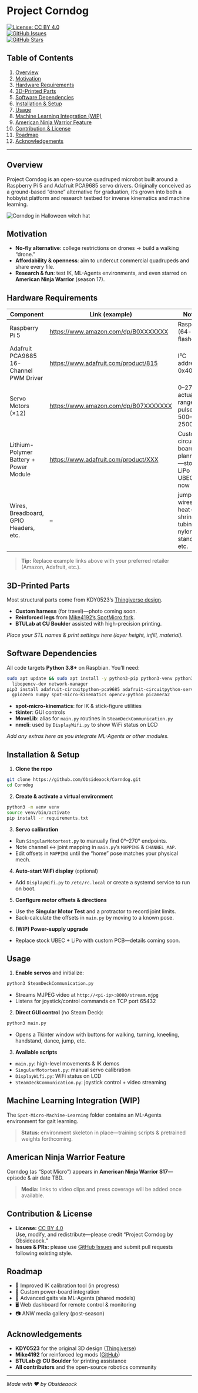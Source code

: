 # Project Corndog

[![License: CC BY 4.0](https://img.shields.io/badge/License-CC%20BY%204.0-lightgrey.svg)](https://creativecommons.org/licenses/by/4.0/)  
[![GitHub Issues](https://img.shields.io/github/issues/Obsideaock/Corndog.svg)](https://github.com/Obsideaock/Corndog/issues)  
[![GitHub Stars](https://img.shields.io/github/stars/Obsideaock/Corndog.svg)](https://github.com/Obsideaock/Corndog/stargazers)

## Table of Contents

1. [Overview](#overview)  
2. [Motivation](#motivation)  
3. [Hardware Requirements](#hardware-requirements)  
4. [3D-Printed Parts](#3d-printed-parts)  
5. [Software Dependencies](#software-dependencies)  
6. [Installation & Setup](#installation--setup)  
7. [Usage](#usage)  
8. [Machine Learning Integration (WIP)](#machine-learning-integration-wip)  
9. [American Ninja Warrior Feature](#american-ninja-warrior-feature)  
10. [Contribution & License](#contribution--license)  
11. [Roadmap](#roadmap)  
12. [Acknowledgements](#acknowledgements)  

---

## Overview
Project Corndog is an open-source quadruped microbot built around a Raspberry Pi 5 and Adafruit PCA9685 servo drivers. Originally conceived as a ground-based “drone” alternative for graduation, it’s grown into both a hobbyist platform and research testbed for inverse kinematics and machine learning.

![Corndog in Halloween witch hat](/Assets/IMG_4835.jpg)

## Motivation
- **No-fly alternative**: college restrictions on drones → build a walking “drone.”  
- **Affordability & openness**: aim to undercut commercial quadrupeds and share every file.  
- **Research & fun**: test IK, ML-Agents environments, and even starred on **American Ninja Warrior** (season 17).

## Hardware Requirements
| Component                                | Link (example)                                          | Notes                                                         |
|------------------------------------------|---------------------------------------------------------|---------------------------------------------------------------|
| Raspberry Pi 5                            | https://www.amazon.com/dp/B0XXXXXXX                     | Raspbian (64-bit) flashed                                    |
| Adafruit PCA9685 16-Channel PWM Driver   | https://www.adafruit.com/product/815                    | I²C address 0x40                                              |
| Servo Motors (×12)                       | https://www.amazon.com/dp/B07XXXXXXX                     | 0–270° actuation range, pulse 500–2500 µs                     |
| Lithium-Polymer Battery + Power Module   | https://www.adafruit.com/product/XXX                    | Custom circuit board planned—stock LiPo + UBEC for now       |
| Wires, Breadboard, GPIO Headers, etc.    | –                                                       | jumper wires, heat-shrink tubing, nylon standoffs, etc.      |

> **Tip:** Replace example links above with your preferred retailer (Amazon, Adafruit, etc.).

## 3D-Printed Parts
Most structural parts come from KDY0523’s [Thingiverse design](https://www.thingiverse.com/thing:3445283).  
- **Custom harness** (for travel)—photo coming soon.  
- **Reinforced legs** from [Mike4192’s SpotMicro fork](https://github.com/mike4192/spotMicro).  
- **BTULab at CU Boulder** assisted with high-precision printing.

_Place your STL names & print settings here (layer height, infill, material)._

## Software Dependencies
All code targets **Python 3.8+** on Raspbian. You’ll need:

```bash
sudo apt update && sudo apt install -y python3-pip python3-venv python3-tk \
  libopencv-dev network-manager
pip3 install adafruit-circuitpython-pca9685 adafruit-circuitpython-servokit \
  gpiozero numpy spot-micro-kinematics opencv-python picamera2
```

- **spot-micro-kinematics**: for IK & stick-figure utilities  
- **tkinter**: GUI controls  
- **MoveLib**: alias for `main.py` routines in `SteamDeckCommunication.py`  
- **nmcli**: used by `DisplayWifi.py` to show WiFi status on LCD  

_Add any extras here as you integrate ML-Agents or other modules._

## Installation & Setup

1. **Clone the repo**  
```bash
git clone https://github.com/Obsideaock/Corndog.git
cd Corndog
```

2. **Create & activate a virtual environment**  
```bash
python3 -m venv venv
source venv/bin/activate
pip install -r requirements.txt
```

3. **Servo calibration**  
- Run `SingularMotortest.py` to manually find 0°–270° endpoints.  
- Note channel ↔ joint mapping in `main.py`’s `MAPPING` & `CHANNEL_MAP`.  
- Edit offsets in `MAPPING` until the “home” pose matches your physical mech.

4. **Auto-start WiFi display** (optional)  
- Add `DisplayWifi.py` to `/etc/rc.local` or create a systemd service to run on boot.

5. **Configure motor offsets & directions**  
- Use the **Singular Motor Test** and a protractor to record joint limits.  
- Back-calculate the offsets in `main.py` by moving to a known pose.

6. **(WIP) Power-supply upgrade**  
- Replace stock UBEC + LiPo with custom PCB—details coming soon.

## Usage

1. **Enable servos** and initialize:  
```bash
python3 SteamDeckCommunication.py
```

- Streams MJPEG video at `http://<pi-ip>:8000/stream.mjpg`  
- Listens for joystick/control commands on TCP port 65432

2. **Direct GUI control** (no Steam Deck):  
```bash
python3 main.py
```

- Opens a Tkinter window with buttons for walking, turning, kneeling, handstand, dance, jump, etc.

3. **Available scripts**  
- `main.py`: high-level movements & IK demos  
- `SingularMotortest.py`: manual servo calibration  
- `DisplayWifi.py`: WiFi status on LCD  
- `SteamDeckCommunication.py`: joystick control + video streaming  

## Machine Learning Integration (WIP)

The `Spot-Micro-Machine-Learning` folder contains an ML-Agents environment for gait learning.  
> **Status:** environment skeleton in place—training scripts & pretrained weights forthcoming.

## American Ninja Warrior Feature

Corndog (as “Spot Micro”) appears in **American Ninja Warrior S17**—episode & air date TBD.  
> **Media:** links to video clips and press coverage will be added once available.

## Contribution & License

- **License:** [CC BY 4.0](https://creativecommons.org/licenses/by/4.0/)  
  Use, modify, and redistribute—please credit “Project Corndog by Obsideaock.”  
- **Issues & PRs:** please use [GitHub Issues](https://github.com/Obsideaock/Corndog/issues) and submit pull requests following existing style.

## Roadmap

- 🔧 Improved IK calibration tool (in progress)  
- 🔋 Custom power-board integration  
- 🦾 Advanced gaits via ML-Agents (shared models)  
- 🖥️ Web dashboard for remote control & monitoring  
- 📷 ANW media gallery (post-season)

## Acknowledgements

- **KDY0523** for the original 3D design ([Thingiverse](https://www.thingiverse.com/thing:3445283))  
- **Mike4192** for reinforced leg mods ([GitHub](https://github.com/mike4192/spotMicro))  
- **BTULab @ CU Boulder** for printing assistance  
- **All contributors** and the open-source robotics community  

---

*Made with ❤️ by Obsideaock*

